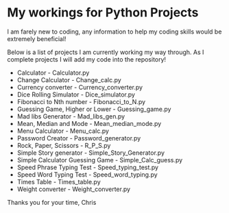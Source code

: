 # My workings for Python Projects

I am farely new to coding, any information to help my coding skills would be extremely beneficial!

Below is a list of projects I am currently working my way through. As I complete projects I will add my code into the repository!

  - Calculator - Calculator.py
  - Change Calculator - Change_calc.py
  - Currency converter - Currency_converter.py
  - Dice Rolling Simulator - Dice_simulator.py
  - Fibonacci to Nth number - Fibonacci_to_N.py
  - Guessing Game, Higher or Lower - Guessing_game.py
  - Mad libs Generator - Mad_libs_gen.py
  - Mean, Median and Mode - Mean_median_mode.py
  - Menu Calculator - Menu_calc.py
  - Password Creator - Password_generator.py
  - Rock, Paper, Scissors - R_P_S.py
  - Simple Story generator - Simple_Story_Generator.py
  - Simple Calculator Guessing Game - Simple_Calc_guess.py
  - Speed Phrase Typing Test - Speed_typing_test.py
  - Speed Word Typing Test - Speed_word_typing.py
  - Times Table - Times_table.py
  - Weight converter - Weight_converter.py

Thanks you for your time,
Chris 
